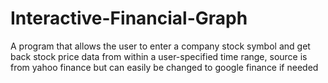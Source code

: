 # Interactive-Financial-Graph
A program that allows the user to enter a company stock symbol and get back stock price data from within a user-specified time range, source is from yahoo finance but can easily be changed to google finance if needed
